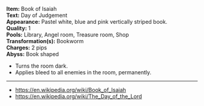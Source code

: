 **Item:** Book of Isaiah
<br>
**Text:** Day of Judgement
<br>
**Appearance:** Pastel white, blue and pink vertically striped book.
<br>
**Quality:** 1
<br>
**Pools:** Library, Angel room, Treasure room, Shop
<br>
**Transformation(s):** Bookworm
<br>
**Charges:** 2 pips
<br>
**Abyss:** Book shaped

- Turns the room dark.
- Applies bleed to all enemies in the room, permanently.

---

- https://en.wikipedia.org/wiki/Book_of_Isaiah
- https://en.wikipedia.org/wiki/The_Day_of_the_Lord